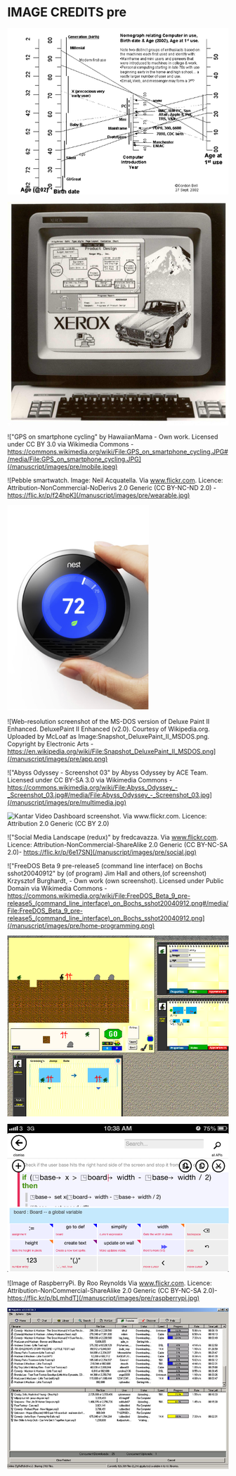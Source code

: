 # IMAGE CREDITS pre

![Illustration of computer development and human history. Courtesy of pibook.gr Licence: Attribution-NonCommercial-ShareAlike 2.0](/manuscript/images/pre/bell-nomograph.png)

![Xerox Star 8010 Interface, high quality polaroid (1981). Via www.digibarn.com. Image name: "xerox-star-8010-08.jpg" Licensed under a Creative Commons Attribution-Noncommercial 3.0 License.](/manuscript/images/pre/desktop.jpg)

!["GPS on smartphone cycling" by HawaiianMama - Own work. Licensed under CC BY 3.0 via Wikimedia Commons - https://commons.wikimedia.org/wiki/File:GPS_on_smartphone_cycling.JPG#/media/File:GPS_on_smartphone_cycling.JPG](/manuscript/images/pre/mobile.jpeg)

![Pebble smartwatch. Image: Neil Acquatella. Via www.flickr.com. Licence: Attribution-NonCommercial-NoDerivs 2.0 Generic (CC BY-NC-ND 2.0) - https://flic.kr/p/f24hpK](/manuscript/images/pre/wearable.jpg)

![Hand adjusting a blue Nest Learning Thermostat. Via www.flickr.com. Licence: Attribution-NonCommercial-NoDerivs 2.0 Generic (CC BY-NC-ND 2.0)](/manuscript/images/pre/ubiq.png)

![Web-resolution screenshot of the MS-DOS version of Deluxe Paint II Enhanced. DeluxePaint II Enhanced (v2.0). Courtesy of Wikipedia.org. Uploaded by McLoaf as Image:Snapshot_DeluxePaint_II_MSDOS.png. Copyright by Electronic Arts - https://en.wikipedia.org/wiki/File:Snapshot_DeluxePaint_II_MSDOS.png](/manuscript/images/pre/app.png)

!["Abyss Odyssey - Screenshot 03" by Abyss Odyssey by ACE Team. Licensed under CC BY-SA 3.0 via Wikimedia Commons -  https://commons.wikimedia.org/wiki/File:Abyss_Odyssey_-_Screenshot_03.jpg#/media/File:Abyss_Odyssey_-_Screenshot_03.jpg](/manuscript/images/pre/multimedia.jpg)

![Kantar Video Dashboard screenshot. Via www.flickr.com. Licence: Attribution 2.0 Generic (CC BY 2.0)](/manuscript/images/pre/hypermedia.jpg)

!["Social Media Landscape (redux)" by fredcavazza. Via www.flickr.com. Licence: Attribution-NonCommercial-ShareAlike 2.0 Generic (CC BY-NC-SA 2.0)- https://flic.kr/p/6e17SN](/manuscript/images/pre/social.jpg)

!["FreeDOS Beta 9 pre-release5 (command line interface) on Bochs sshot20040912" by (of program) Jim Hall and others,(of screenshot) Krzysztof Burghardt, - Own work (own screenshot). Licensed under Public Domain via Wikimedia Commons - https://commons.wikimedia.org/wiki/File:FreeDOS_Beta_9_pre-release5_(command_line_interface)_on_Bochs_sshot20040912.png#/media/File:FreeDOS_Beta_9_pre-release5_(command_line_interface)_on_Bochs_sshot20040912.png](/manuscript/images/pre/home-programming.png)

![The KidSim screen. From "KidSim: End User Programming of Simulations" by Cypher, Allen and Smith, David C. Abstracting with credit is permitted. Link: http://acypher.com/Publications/CHI95/KidSimCHFigure i.html ](/manuscript/images/pre/kidsim.gif)

![Screenshot from Youtube video "TouchDevelop - Lesson 1 - How to change a background on an application" by MrRaychambers. Published on Jul 17, 2013 Licence: Standard YouTube License. Link: https://www.youtube.com/watch?v=UUq4Zc-o_20 TouchDevelop (c) Microsoft Research.](/manuscript/images/pre/touchdevelop.png)

![Image of RaspberryPi. By Roo Reynolds Via www.flickr.com. Licence: Attribution-NonCommercial-ShareAlike 2.0 Generic (CC BY-NC-SA 2.0)-https://flic.kr/p/bLmhdT](/manuscript/images/pre/raspberrypi.jpg)

![Screenshot from Napster v2.0 Courtesy of mashable.com Link: http://i.imgur.com/NDQy5za.png Licence: Fair Use](/manuscript/images/pre/p2p.jpg)
